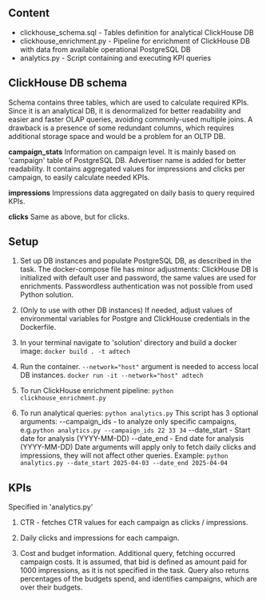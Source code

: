 ## Content

* clickhouse_schema.sql - Tables definition for analytical ClickHouse DB
* clickhouse_enrichment.py - Pipeline for enrichment of ClickHouse DB with data from available operational PostgreSQL DB
* analytics.py - Script containing and executing KPI queries

## ClickHouse DB schema

Schema contains three tables, which are used to calculate required KPIs. Since it is an analytical DB, it is denormalized for better readability and easier and faster OLAP queries, avoiding commonly-used multiple joins. A drawback is a presence of some redundant columns, which requires additional storage space and would be a problem for an OLTP DB.

**campaign_stats**
Information on campaign level. It is mainly based on 'campaign' table of PostgreSQL DB. Advertiser name is added for better readability. It contains aggregated values for impressions and clicks per campaign, to easily calculate needed KPIs.

**impressions**
Impressions data aggregated on daily basis to query required KPIs.

**clicks**
Same as above, but for clicks.

## Setup

1. Set up DB instances and populate PostgreSQL DB, as described in the task. The docker-compose file has minor adjustments: ClickHouse DB is initialized with default user and password, the same values are used for enrichments. Passwordless authentication was not possible from used Python solution.

2. (Only to use with other DB instances) If needed, adjust values of environmental variables for Postgre and ClickHouse credentials in the Dockerfile.

3. In your terminal navigate to 'solution' directory and build a docker image: `docker build . -t adtech`


4. Run the container. `--network="host"` argument is needed to access local DB instances.
`docker run -it --network="host" adtech`

5. To run ClickHouse enrichment pipeline: `python clickhouse_enrichment.py`

6. To run analytical queries: `python analytics.py`
This script has 3 optional arguments:
--campaign_ids - to analyze only specific campaigns, e.g.`python analytics.py --campaign_ids 22 33 34`
--date_start - Start date for analysis (YYYY-MM-DD)
--date_end - End date for analysis (YYYY-MM-DD)
Date arguments will apply only to fetch daily clicks and impressions, they will not affect other queries. Example:
`python analytics.py --date_start 2025-04-03 --date_end 2025-04-04`


## KPIs
Specified in 'analytics.py'

1. CTR - fetches CTR values for each campaign as clicks / impressions.

2. Daily clicks and impressions for each campaign. 

3. Cost and budget information. Additional query, fetching occurred campaign costs. It is assumed, that bid is defined as amount paid for 1000 impressions, as it is not specified in the task. Query also returns percentages of the budgets spend, and identifies campaigns, which are over their budgets.
